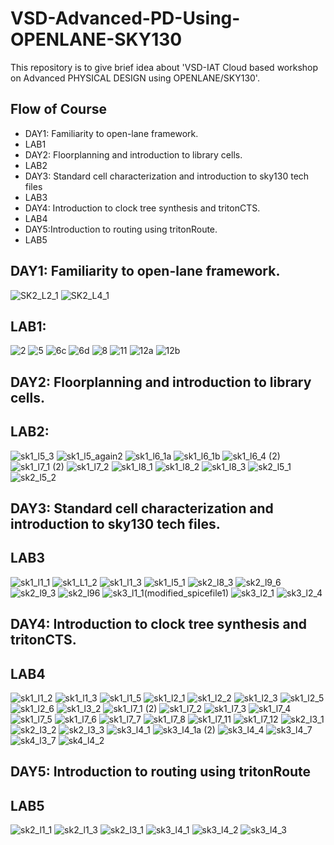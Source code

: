# VSD-Advanced-PD-Using-OPENLANE-SKY130
This repository is to give brief idea about 'VSD-IAT Cloud based workshop on Advanced PHYSICAL DESIGN using OPENLANE/SKY130'. 
## Flow of Course
* DAY1: Familiarity to open-lane framework.
* LAB1
* DAY2: Floorplanning and introduction to library cells.
* LAB2
* DAY3:  Standard cell characterization and introduction to sky130 tech files
* LAB3
* DAY4: Introduction to clock tree synthesis and tritonCTS.
* LAB4 
* DAY5:Introduction to routing using tritonRoute.
* LAB5

## DAY1:  Familiarity to open-lane framework.

![SK2_L2_1](https://user-images.githubusercontent.com/80053265/114035644-eb9a2500-989c-11eb-980d-5bff1f34a0ad.PNG)
![SK2_L4_1](https://user-images.githubusercontent.com/80053265/114035661-ef2dac00-989c-11eb-80b2-d057858593d2.PNG)


## LAB1:


![2](https://user-images.githubusercontent.com/80053265/114036660-e4274b80-989d-11eb-82c7-11efe6672c80.PNG)
![5](https://user-images.githubusercontent.com/80053265/114036875-10db6300-989e-11eb-9cf8-e93cb60d86d3.PNG)
![6c](https://user-images.githubusercontent.com/80053265/114036928-1a64cb00-989e-11eb-98f0-8a1d32ea705f.PNG)
![6d](https://user-images.githubusercontent.com/80053265/114036983-26508d00-989e-11eb-8659-18ade4ad118d.PNG)
![8](https://user-images.githubusercontent.com/80053265/114037003-2d779b00-989e-11eb-8017-a47487b49955.PNG)
![11](https://user-images.githubusercontent.com/80053265/114037079-41bb9800-989e-11eb-8af9-7c5bf8e00f63.PNG)
![12a](https://user-images.githubusercontent.com/80053265/114037146-5730c200-989e-11eb-82ec-b7761e652d33.PNG)
![12b](https://user-images.githubusercontent.com/80053265/114037161-59931c00-989e-11eb-9ca0-0c8d2c9c667a.PNG)


## DAY2: Floorplanning and introduction to library cells.

## LAB2:


![sk1_l5_3](https://user-images.githubusercontent.com/80053265/114039078-1043cc00-98a0-11eb-8d96-8524e85dd2b9.PNG)
![sk1_l5_again2](https://user-images.githubusercontent.com/80053265/114039146-1e91e800-98a0-11eb-8567-a364419ab66b.PNG)
![sk1_l6_1a](https://user-images.githubusercontent.com/80053265/114039210-2f425e00-98a0-11eb-8ea8-d76e7ec6a5f3.PNG)
![sk1_l6_1b](https://user-images.githubusercontent.com/80053265/114039247-379a9900-98a0-11eb-96fb-179bf4b77865.PNG)
![sk1_l6_4 (2)](https://user-images.githubusercontent.com/80053265/114039433-5a2cb200-98a0-11eb-9963-7955a7c4004b.PNG)
![sk1_l7_1 (2)](https://user-images.githubusercontent.com/80053265/114039513-6f094580-98a0-11eb-9bb8-1a547d250462.PNG)
![sk1_l7_2](https://user-images.githubusercontent.com/80053265/114039644-8d6f4100-98a0-11eb-8ccb-6e9ff20b6cc4.PNG)
![sk1_l8_1](https://user-images.githubusercontent.com/80053265/114039696-952ee580-98a0-11eb-867d-9a3684222ea3.PNG)
![sk1_l8_2](https://user-images.githubusercontent.com/80053265/114039723-9bbd5d00-98a0-11eb-8cee-6db7940414f6.PNG)
![sk1_l8_3](https://user-images.githubusercontent.com/80053265/114039740-9d872080-98a0-11eb-8330-d533fb400141.PNG)
![sk2_l5_1](https://user-images.githubusercontent.com/80053265/114039747-9f50e400-98a0-11eb-8c61-61d44915826b.PNG)
![sk2_l5_2](https://user-images.githubusercontent.com/80053265/114039753-a24bd480-98a0-11eb-93c9-4064f0aab380.PNG)

 
## DAY3: Standard cell characterization and introduction to sky130 tech files.
## LAB3


![sk1_l1_1](https://user-images.githubusercontent.com/80053265/114301071-aebe7000-9ae0-11eb-9e34-1321c94af5c3.PNG)
![sk1_L1_2](https://user-images.githubusercontent.com/80053265/114301131-fe04a080-9ae0-11eb-883b-abaa18fedf1f.PNG)
![sk1_l1_3](https://user-images.githubusercontent.com/80053265/114301142-052bae80-9ae1-11eb-8e4f-6d6c4e79015f.PNG)
![sk1_l5_1](https://user-images.githubusercontent.com/80053265/114301146-09f06280-9ae1-11eb-813f-bdeaacfdf09d.PNG)
![sk2_l8_3](https://user-images.githubusercontent.com/80053265/114301188-5fc50a80-9ae1-11eb-9449-da840303e50c.PNG)
![sk2_l9_6](https://user-images.githubusercontent.com/80053265/114301203-75d2cb00-9ae1-11eb-93f6-5323c041cd9a.PNG)
![sk2_l9_3](https://user-images.githubusercontent.com/80053265/114301218-8420e700-9ae1-11eb-86b7-044db5a403a6.PNG)
![sk2_l96](https://user-images.githubusercontent.com/80053265/114301237-9ef35b80-9ae1-11eb-89cb-c89903a84708.PNG)
![sk3_l1_1(modified_spicefile1)](https://user-images.githubusercontent.com/80053265/114301241-a7e42d00-9ae1-11eb-8910-9e75afbb82ad.PNG)
![sk3_l2_1](https://user-images.githubusercontent.com/80053265/114301249-b29ec200-9ae1-11eb-971b-efae0bbf0f54.PNG)
![sk3_l2_4](https://user-images.githubusercontent.com/80053265/114301257-bc282a00-9ae1-11eb-80cd-1b0705b0384a.PNG)



## DAY4: Introduction to clock tree synthesis and tritonCTS.
## LAB4


![sk1_l1_2](https://user-images.githubusercontent.com/80053265/114301575-08279e80-9ae3-11eb-993d-0b7c79c22e5e.PNG)
![sk1_l1_3](https://user-images.githubusercontent.com/80053265/114301576-0cec5280-9ae3-11eb-83dc-2062aac1b3f0.PNG)
![sk1_l1_5](https://user-images.githubusercontent.com/80053265/114301588-1b3a6e80-9ae3-11eb-896c-f8662472657e.PNG)
![sk1_l2_1](https://user-images.githubusercontent.com/80053265/114301598-2f7e6b80-9ae3-11eb-81ad-6bbb860ebcb0.PNG)
![sk1_l2_2](https://user-images.githubusercontent.com/80053265/114301603-386f3d00-9ae3-11eb-9daa-8e90df41a19e.PNG)
![sk1_l2_3](https://user-images.githubusercontent.com/80053265/114301624-4e7cfd80-9ae3-11eb-854b-5db83fc8de35.PNG)
![sk1_l2_5](https://user-images.githubusercontent.com/80053265/114301630-5b015600-9ae3-11eb-8b40-598e92f32ba8.PNG)
![sk1_l2_6](https://user-images.githubusercontent.com/80053265/114301640-66ed1800-9ae3-11eb-93d1-bd4806fefb31.PNG)
![sk1_l3_2](https://user-images.githubusercontent.com/80053265/114301699-99971080-9ae3-11eb-814f-184da31f8caf.PNG)
![sk1_l7_1 (2)](https://user-images.githubusercontent.com/80053265/114301709-a582d280-9ae3-11eb-8a58-08ea7dd65d8d.PNG)
![sk1_l7_2](https://user-images.githubusercontent.com/80053265/114301727-af0c3a80-9ae3-11eb-8e05-4e576046ab37.PNG)
![sk1_l7_3](https://user-images.githubusercontent.com/80053265/114301747-bdf2ed00-9ae3-11eb-8544-9bb42608b9af.PNG)
![sk1_l7_4](https://user-images.githubusercontent.com/80053265/114301766-cc410900-9ae3-11eb-886e-876f5c97ca92.PNG)
![sk1_l7_5](https://user-images.githubusercontent.com/80053265/114301781-d5ca7100-9ae3-11eb-93fc-0d32f8fd1623.PNG)
![sk1_l7_6](https://user-images.githubusercontent.com/80053265/114301796-e11d9c80-9ae3-11eb-9f93-937b584cf1e8.PNG)
![sk1_l7_7](https://user-images.githubusercontent.com/80053265/114301806-eaa70480-9ae3-11eb-8769-21126220440d.PNG)
![sk1_l7_8](https://user-images.githubusercontent.com/80053265/114301871-3659ae00-9ae4-11eb-88fa-5c6738dbf4e7.PNG)
![sk1_l7_11](https://user-images.githubusercontent.com/80053265/114301887-44a7ca00-9ae4-11eb-96bf-fba28f83a24f.PNG)
![sk1_l7_12](https://user-images.githubusercontent.com/80053265/114301898-54bfa980-9ae4-11eb-9e91-8d454914ee89.PNG)
![sk2_l3_1](https://user-images.githubusercontent.com/80053265/114301908-5e491180-9ae4-11eb-9a83-0edf5f0db5c0.PNG)
![sk2_l3_2](https://user-images.githubusercontent.com/80053265/114301912-61dc9880-9ae4-11eb-9ed6-fd7f793283c0.PNG)
![sk2_l3_3](https://user-images.githubusercontent.com/80053265/114301925-702ab480-9ae4-11eb-93fa-03b45b0c968d.PNG)
![sk3_l4_1](https://user-images.githubusercontent.com/80053265/114301962-90f30a00-9ae4-11eb-9729-7cc74f25985d.PNG)
![sk3_l4_1a (2)](https://user-images.githubusercontent.com/80053265/114302009-c566c600-9ae4-11eb-872a-5b8f642daf08.PNG)
![sk3_l4_4](https://user-images.githubusercontent.com/80053265/114302046-f0511a00-9ae4-11eb-8c32-d39607f63b87.PNG)
![sk3_l4_7](https://user-images.githubusercontent.com/80053265/114302112-44f49500-9ae5-11eb-9967-2fc56b1967c8.PNG)
![sk4_l3_7](https://user-images.githubusercontent.com/80053265/114302201-9c930080-9ae5-11eb-8d58-abd20b8ac072.PNG)
![sk4_l4_2](https://user-images.githubusercontent.com/80053265/114302225-bcc2bf80-9ae5-11eb-8072-688c5c19b9b8.PNG)



## DAY5: Introduction to routing using tritonRoute
## LAB5


![sk2_l1_1](https://user-images.githubusercontent.com/80053265/114302328-39559e00-9ae6-11eb-92f3-d0aed1bf1f3c.PNG)
![sk2_l1_3](https://user-images.githubusercontent.com/80053265/114302359-5b4f2080-9ae6-11eb-881d-4d8b7bd1bfc8.PNG)
![sk2_l3_1](https://user-images.githubusercontent.com/80053265/114302408-85084780-9ae6-11eb-91ec-244d1ce555d0.PNG)
![sk3_l4_1](https://user-images.githubusercontent.com/80053265/114302419-8df91900-9ae6-11eb-80ea-aa4889e48382.PNG)
![sk3_l4_2](https://user-images.githubusercontent.com/80053265/114302436-a1a47f80-9ae6-11eb-8bea-e2518c92aef7.PNG)
![sk3_l4_3](https://user-images.githubusercontent.com/80053265/114302441-a701ca00-9ae6-11eb-8e0a-3b5bfabe0e7b.PNG)
